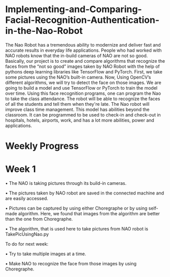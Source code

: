 # Implementing-and-Comparing-Facial-Recognition-Authentication-in-the-Nao-Robot

The Nao Robot has a tremendous ability to modernize and deliver fast and accurate results in everyday life applications. People who had worked with NAO robots know that the in-build cameras of NAO are not so good. Basically, our project is to create and compare algorithms that recognize the faces from the “not so good” images taken by NAO Robot with the help of pythons deep learning libraries like TensorFlow and PyTorch. First, we take some pictures using the NAO’s built-in camera. Now, Using OpenCV’s different algorithms, we will try to detect the face on those images. We are going to build a model and use TensorFlow or PyTorch to train the model over time. Using this face recognition programs, one can program the Nao to take the class attendance. The robot will be able to recognize the faces of all the students and tell them when they're late. The Nao robot will improve class time management. This model has abilities beyond the classroom. It can be programmed to be used to check-in and check-out in hospitals, hotels, airports, work, and has a lot more abilities, power and applications.

# Weekly Progress 

# Week 1
•	The NAO is taking pictures through its build-in cameras.

•	The pictures taken by NAO robot are saved in the connected machine and are easily accessed.

•	Pictures can be captured by using either Choregraphe or by using self-made algorithm. Here, we found that images from the algorithm are better than the one from Choregraphe.

•	The algorithm, that is used here to take pictures from NAO robot is TakePicUsingNao.py

To do for next week:

•	Try to take multiple images at a time.

•	Make NAO to recognize the face from those images by using Choregraphe.




